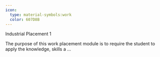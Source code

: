 ```yaml
---
icon:
  type: material-symbols:work
  color: 607D8B
---
```


Industrial Placement 1

The purpose of this work placement module is to require the student to apply the knowledge, skills a ... 
